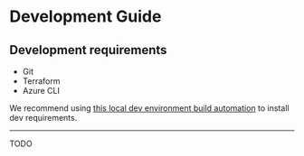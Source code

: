 # Development Guide

## Development requirements

* Git
* Terraform
* Azure CLI

We recommend using [this local dev environment build automation](https://github.com/common-cloud/platform-dev-ux) to install dev requirements. 

 ---

TODO